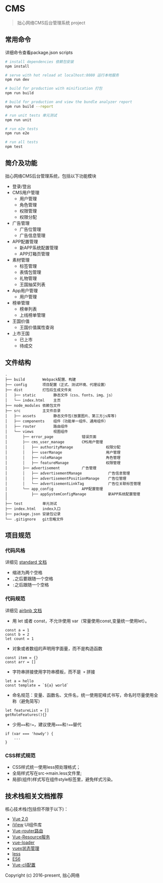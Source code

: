 # CMS

> 拙心网络CMS后台管理系统 project

## 常用命令
详细命令查看package.json scripts

``` bash
# install dependencies 依赖包安装
npm install

# serve with hot reload at localhost:8080 运行本地服务
npm run dev

# build for production with minification 打包
npm run build

# build for production and view the bundle analyzer report
npm run build --report

# run unit tests 单元测试
npm run unit

# run e2e tests
npm run e2e

# run all tests
npm test
```

## 简介及功能
拙心网络CMS后台管理系统，包括以下功能模块
- 登录/登出
- CMS用户管理
    - 用户管理
    - 角色管理
    - 权限管理
    - 权限分配
- 广告管理
    - 广告位管理
    - 广告信息管理
- APP配置管理
    - 新APP系统配置管理
    - APP灯箱页管理
- 素材管理
    - 标签管理
    - 表情包管理
    - 礼物管理
    - 王国抽奖列表
- App用户管理
    - 用户管理
- 榜单管理
    - 榜单列表
    - 上线榜单管理
- 王国价值
    - 王国价值属性查询
- 上市王国
    - 已上市
    - 待成交


## 文件结构
```shell
.
├── build        Webpack配置、构建
├── config       项目配置（正式、测试环境、代理设置）
├── dist         打包后生成文件夹
│   ├── static        静态文件（css、fonts、img、js）
│   └── index.html    主页
├── node_modules 依赖包文件 
├── src          主文件目录
│   ├── assets        静态文件包(放置图片、第三方js库等)
│   ├── components    组件（功能单一组件、通用组件）
│   ├── router        路由组件
│   └── views         视图组件
│       ├── error_page             错误页面
│       ├── cms_user_manage        CMS用户管理
│       │   ├── authorityManage               权限分配
│       │   ├── userManage                    用户管理
│       │   ├── roleManage                    角色管理
│       │   ├── featureManage                 权限管理
│       ├── advertisement          广告管理
│       │   ├── advertisementManage            广告信息管理
│       │   ├── advertisementPositionManage    广告位管理
│       │   └── advertisementLinkTag           广告位关联标签管理
│       └── app_config             APP配置管理
│           ├── appSystemConfigManage          新APP系统配置管理
│ 
├── test         单元测试
├── index.html   index入口
├── package.json 安装包记录
└── .gitignore   git忽略文件
```

## 项目规范

### 代码风格
详细见 [standard 文档](https://standardjs.com/rules.html)
- 缩进为两个空格
- `,`之后要跟随一个空格
- `:`之后跟随一个空格

### 代码规范
详细见 [airbnb 文档](https://github.com/airbnb/javascript#types)

- 用 let 或者 const，不允许使用 var（常量使用const,变量统一使用let）。
```
const a = 1
const b = 2
let count = 1
```

- 对象或者数组的声明用字面量，而不是构造函数
```
const item = {}
const arr = []
```

- 字符串拼接使用字符串模板，而不是` +` 拼接
```
let a = hello
const template = `${a} world`
```

- 命名规范：变量、函数名、文件名，统一使用驼峰式书写，命名时尽量使用全称（避免简写）
```
let featureList = []
getRoleFeatures(){}

```

- 少用`==`和`!=`，建议使用`===`和`!==`替代
```
if (var === 'howdy') {
    ...
}
```

### CSS样式规范
- CSS样式统一使用less预处理格式；
- 全局样式写在src->main.less文件里;
- 局部(组件)样式写在组件style标签里，避免样式污染。


## 技术栈相关文档推荐
核心技术栈(包括但不限于以下)：
- [Vue 2.0](https://cn.vuejs.org/v2/guide/)
- [iView](https://www.iviewui.com) UI组件库
- [Vue-router路由](https://router.vuejs.org/zh-cn/)
- [Vue-Resource服务](https://www.gitbook.com/book/cw1997/vue-resource/details) 
- [vue-loader](https://vue-loader.vuejs.org/zh-cn/)
- [vuex状态管理](https://vuex.vuejs.org/zh-cn/)
- [less](http://less.bootcss.com/)
- [ES6](http://es6.ruanyifeng.com/)
- [Vue-cli配置](https://seminelee.github.io/2017/07/09/webpack-2/)

Copyright (c) 2016-present, 拙心网络